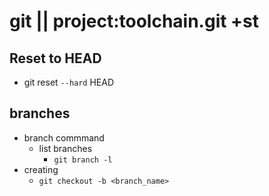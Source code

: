 # git || project:toolchain.git +st

## Reset to HEAD
*  git reset `--hard` HEAD  

## branches
* branch commmand
    * list branches
        * `git branch -l`
* creating
    * `git checkout -b <branch_name>` 

